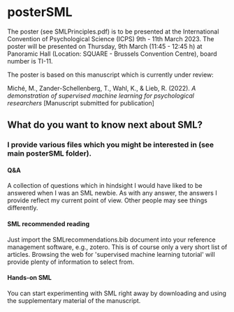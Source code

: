 # posterSML

The poster (see SMLPrinciples.pdf) is to be presented at the International Convention of Psychological Science (ICPS) 9th - 11th March 2023. The poster will be presented on Thursday, 9th March (11:45 - 12:45 h) at Panoramic Hall (Location: SQUARE - Brussels Convention Centre), board number is TI-11.

The poster is based on this manuscript which is currently under review:

Miché, M., Zander-Schellenberg, T., Wahl, K., & Lieb, R. (2022). *A demonstration of supervised machine learning for psychological researchers* [Manuscript submitted for publication]

## What do you want to know next about SML?

### I provide various files which you might be interested in (see main posterSML folder).

#### Q&A
A collection of questions which in hindsight I would have liked to be answered when I was an SML newbie. As with any answer, the answers I provide reflect my current point of view. Other people may see things differently.

#### SML recommended reading
Just import the SMLrecommendations.bib document into your reference management software, e.g., zotero. This is of course only a very short list of articles. Browsing the web for 'supervised machine learning tutorial' will provide plenty of information to select from.

#### Hands-on SML
You can start experimenting with SML right away by downloading and using the supplementary material of the manuscript.
